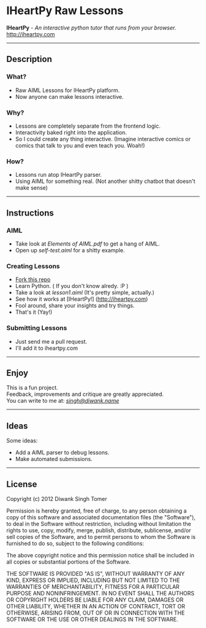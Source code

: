 # IHeartPy Raw Lessons

**IHeartPy** - _An interactive python tutor that runs from your browser._   
http://iheartpy.com

* * *

## Description

### What?
* Raw AIML Lessons for IHeartPy platform.
* Now anyone can make lessons interactive.

### Why?
* Lessons are completely separate from the frontend logic.
* Interactivity baked right into the application.
* So I could create any thing interactive. (Imagine interactive comics or comics that talk to you and even teach you. Woah!)

### How?
* Lessons run atop IHeartPy parser.
* Using AIML for something real. (Not another shitty chatbot that doesn't make sense)

* * *

## Instructions

### AIML
* Take look at _Elements of AIML.pdf_ to get a hang of AIML.
* Open up _self-test.aiml_ for a shitty example.

### Creating Lessons
* [Fork this repo](https://github.com/creatorrr/IHeartPy-lessons)
* Learn Python. ( If you don't know alredy. :P )
* Take a look at _lesson1.aiml_ (It's pretty simple, actually.)
* See how it works at [IHeartPy!] (http://iheartpy.com)
* Fool around, share your insights and try things.
* That's it (Yay!)

### Submitting Lessons
* Just send me a pull request.
* I'll add it to iheartpy.com

* * *

## Enjoy

This is a fun project.   
Feedback, improvements and critique are greatly appreciated.   
You can write to me at: *singh@diwank.name*   

* * *

## Ideas


Some ideas:

* Add a AIML parser to debug lessons.
* Make automated submissions.

* * *

## License

Copyright (c) 2012 Diwank Singh Tomer

Permission is hereby granted, free of charge, to any person obtaining
a copy of this software and associated documentation files (the
"Software"), to deal in the Software without restriction, including
without limitation the rights to use, copy, modify, merge, publish,
distribute, sublicense, and/or sell copies of the Software, and to
permit persons to whom the Software is furnished to do so, subject to
the following conditions:

The above copyright notice and this permission notice shall be
included in all copies or substantial portions of the Software.

THE SOFTWARE IS PROVIDED "AS IS", WITHOUT WARRANTY OF ANY KIND,
EXPRESS OR IMPLIED, INCLUDING BUT NOT LIMITED TO THE WARRANTIES OF
MERCHANTABILITY, FITNESS FOR A PARTICULAR PURPOSE AND
NONINFRINGEMENT. IN NO EVENT SHALL THE AUTHORS OR COPYRIGHT HOLDERS BE
LIABLE FOR ANY CLAIM, DAMAGES OR OTHER LIABILITY, WHETHER IN AN ACTION
OF CONTRACT, TORT OR OTHERWISE, ARISING FROM, OUT OF OR IN CONNECTION
WITH THE SOFTWARE OR THE USE OR OTHER DEALINGS IN THE SOFTWARE.
